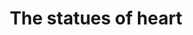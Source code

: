 ---
pid: LLP376
title: The statues of heart
location_transcription: 
zipcode: 
outside_phl: 
neighborhood: 
age: 
age_range: 
instagram: 
image_file_name: LLP_376.jpg
proposal_transcription: I <3 you
topic: Women,Love
topic_summary: 0, 0
type: Sculpture Statue
keywords_other: heart, stars
credit: 
image_labels: 
twitter: 
facebook: 
permalink: "/monuments/llp376/"
layout: item-page
---